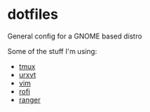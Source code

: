 # dotfiles

General config for a GNOME based distro

Some of the stuff I'm using: 
- [tmux](https://github.com/seesleestak/dotfiles/blob/master/tmux/.tmux.conf) 
- [urxvt](https://github.com/seesleestak/dotfiles/blob/master/X11/.Xresources)
- [vim](https://github.com/seesleestak/dotfiles/tree/master/vim/.vim) 
- [rofi](https://github.com/seesleestak/dotfiles/blob/master/rofi/.config/rofi/config)
- [ranger](https://github.com/seesleestak/dotfiles/blob/master/ranger/.config/ranger/rc.conf) 
